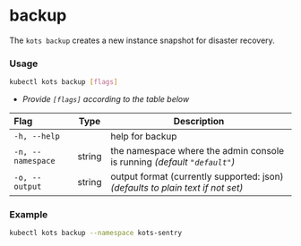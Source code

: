 # backup

The `kots backup` creates a new instance snapshot for disaster recovery.

### Usage

```bash
kubectl kots backup [flags]
```

- _Provide `[flags]` according to the table below_

| Flag              | Type   | Description                                                                     |
| :---------------- | ------ | ------------------------------------------------------------------------------- |
| `-h, --help`      |        | help for backup                                                                 |
| `-n, --namespace` | string | the namespace where the admin console is running _(default `"default"`)_        |
| `-o, --output`    | string | output format (currently supported: json) _(defaults to plain text if not set)_ |

### Example

```bash
kubectl kots backup --namespace kots-sentry
```
